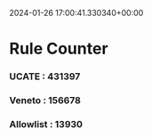 2024-01-26 17:00:41.330340+00:00
# Rule Counter 
 ### UCATE : 431397

 ### Veneto : 156678

 ### Allowlist : 13930